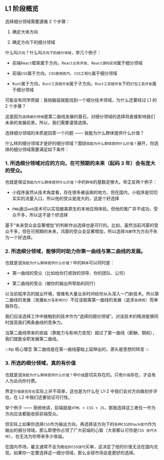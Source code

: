 ## L1 阶段概览

选择细分领域需要遵循 2 个步骤：

1. 确定大体方向

2. 确定方向下的细分领域

什么叫`方向`？什么叫`方向下的细分领域`，举几个例子：

- 前端`React`框架属于方向，`React业务开发`、`React源码实现`属于细分领域

- 前端`CSS`属于方向，`CSS使用技巧`、`CSS工程化`属于细分领域

- `Rust`属于方向，`Rust工具链开发`属于子方向，`Rust工具链开发`下的`打包工具开发`属于细分领域

可能会有同学质疑：我拍脑袋就能找到一个细分技术领域，为什么还要经过 L1 的 2 个步骤？

这是因为`选择细分领域`是第二曲线发展的基石，对细分领域的选择将直接影响我们未来的发展前景。所以，我们需要谨慎选择。

选择细分领域的本质是回答一个问题 —— 我能为什么群体提供什么价值？

什么样的细分领域才是好的细分领域？围绕`我能为什么群体提供什么价值？`展开，你选择的细分领域需要满足如下条件：

### 1. 所选细分领域对应的方向，在可预期的未来（起码 3 年）会有庞大的受众。

也就是保证`我能为什么群体提供什么价值？`中的`群体`的基数足够大。举正反两个例子：

- 小程序虽然从技术角度看，存在很多被诟病的地方。但在国内，小程序是切切实实的流量入口，所以他的受众是庞大的，这是个好选择

- `PWA`通过`web`技术可以实现媲美原生的本地应用体验。但他的推广并不成功，受众不多，所以这不是个好选择

基于“未来受众会显著增加”的判断作出选择也是可行的。比如，虽然当前鸿蒙的受众不多，但在可预期的未来，鸿蒙的受众会显著增加，所以选择`鸿蒙`作为方向不失为一个好选择。

### 2. 所选细分领域，能够同时助力你第一曲线与第二曲线的发展。

也就是说`我能为什么群体提供什么价值？`中的`群体`可以同时是：

- 第一曲线的受众（比如给你打绩效的领导、你的团队、公司）

- 第二曲线的受众（被你的输出所帮助的同行）

以当前程序员的就业环境，很难有大量业余时间给你从头深入一门新技术。所以第二曲线的发展（发展`能力`与`影响力`）不应该脱离第一曲线的发展（追求`高绩效`）而单独存在。

我们应该选择工作中接触到的技术作为“选择的细分领域”。对该技术的精进能够同时提高我们两条曲线的竞争力。

当第二曲线带来的收益（靠能力与影响力变现）超过了第一曲线（薪酬、期权），我们就能全职发展第二曲线。

:::tip 核心理念
第二曲线是在第一曲线基础上延伸出的，源头是思想的转变
:::

### 3. 所选的细分领域，真的有价值

也就是说`我能为什么群体提供什么价值？`中`价值`是切实存在的。只有`价值`存在，才会有人为此向你付费。

界定`价值是否存在`实际上并不简单，这也是为什么在 L1-2 中我们会对方向做初步评估，在 L2 中我们还要验证可行性。

举个例子 —— 笼统地讲，前端就是`HTML + CSS + JS`，那我选择这三者任一作为方向应该都能收获前端受众。

但实际上如果你选择`CSS`作为输出方向，再选择该方向下的`各种CSS的hack技巧`作为输出的细分领域，那么即使你占领了广大前端的心智（大家都认可你是`CSS 技巧大师`），也无法为你带来多少收益。

在国内市场，雇主通常不会为`酷炫的CSS技巧`买单，这决定了他的价值无法在国内兑现。如果你一定要选择这一细分领域，那么全球市场会是更好的选择。
